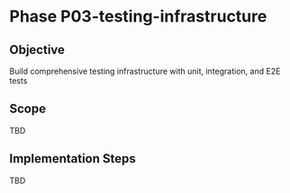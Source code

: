 # Phase P03-testing-infrastructure

## Objective
Build comprehensive testing infrastructure with unit, integration, and E2E tests

## Scope
TBD

## Implementation Steps
TBD
